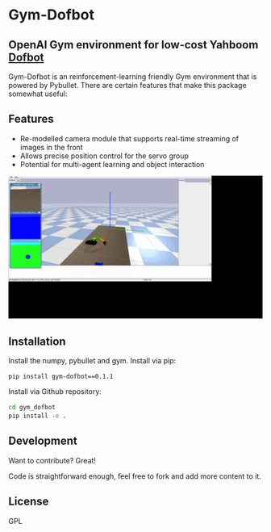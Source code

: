 # Gym-Dofbot
## OpenAI Gym environment for low-cost Yahboom [Dofbot](https://category.yahboom.net/products/dofbot-jetson_nano)

Gym-Dofbot is an reinforcement-learning friendly Gym environment that is powered by Pybullet. There are certain features that make this package somewhat useful:

## Features

- Re-modelled camera module that supports real-time streaming of images in the front
- Allows precise position control for the servo group
- Potential for multi-agent learning and object interaction

![gif](https://github.com/CharlesXu1124/gym-dofbot/blob/main/Demo/dofbot-gym.gif?raw=true)

## Installation

Install the numpy, pybullet and gym.
Install via pip:
```
pip install gym-dofbot==0.1.1
```
Install via Github repository:
```sh
cd gym_dofbot
pip install -e .
```

## Development

Want to contribute? Great!

Code is straightforward enough, feel free to fork and add more content to it.


## License

GPL
